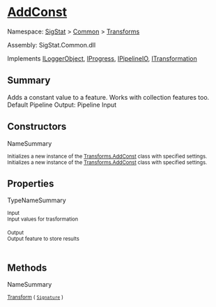 # [AddConst](./AddConst.md)

Namespace: [SigStat]() > [Common](./../README.md) > [Transforms](./README.md)

Assembly: SigStat.Common.dll

Implements [ILoggerObject](./../ILoggerObject.md), [IProgress](./../Helpers/IProgress.md), [IPipelineIO](./../Pipeline/IPipelineIO.md), [ITransformation](./../ITransformation.md)

## Summary
Adds a constant value to a feature. Works with collection features too.  <br>Default Pipeline Output: Pipeline Input

## Constructors

NameSummary

<sub>Initializes a new instance of the [Transforms.AddConst](https://github.com/hargitomi97/sigstat/blob/master/docs/md/SigStat/Common/Transforms/AddConst.md) class with specified settings.</sub><br><sub>Initializes a new instance of the [Transforms.AddConst](https://github.com/hargitomi97/sigstat/blob/master/docs/md/SigStat/Common/Transforms/AddConst.md) class with specified settings.</sub><br>


## Properties

TypeNameSummary

<sub>Input</sub><br><sub>Input values for trasformation</sub><br><br>
<sub>Output</sub><br><sub>Output feature to store results</sub><br><br>


## Methods

NameSummary

<sub>[Transform](./Methods/AddConst-100663603.md) ( [`Signature`](./../Signature.md) )</sub><br><sub></sub><br>


